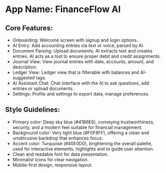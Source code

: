 # **App Name**: FinanceFlow AI

## Core Features:

- Onboarding: Welcome screen with signup and login options.
- AI Entry: Add accounting entries via text or voice, parsed by AI.
- Document Parsing: Upload documents; AI extracts text and creates entries. AI acts as a tool to ensure proper debit and credit assignments.
- Journal View: View journal entries with date, accounts, amount, and description.
- Ledger View: Ledger view that is filterable with balances and AI-suggested tags.
- AI Assistant Chat: Chat interface with the AI to ask questions, add entries or upload documents.
- Settings: Profile and settings to export data, manage preferences.

## Style Guidelines:

- Primary color: Deep sky blue (#41B6E6), conveying trustworthiness, security, and a modern feel suitable for financial management.
- Background color: Very light blue (#F0F8FF), offering a clean and unobtrusive backdrop that enhances focus.
- Accent color: Turquoise (#40E0D0), brightening the overall palette, used for interactive elements, highlights and to guide user attention.
- Clean and readable font for data presentation.
- Minimalist icons for clear navigation.
- Mobile-first design, responsive layout.